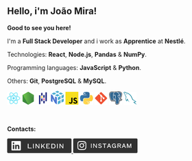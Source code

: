 ## Hello, i'm João Mira!

<p align="left">
  <strong>Good to see you here!</strong>
</p>

<p align="left">
I'm a  
<strong>Full Stack Developer</strong>
and i work as 
<strong>Apprentice</strong>
at 
<strong>Nestlé</strong>.
</p>

<p align="left">
  Technologies: <strong>React</strong>, <strong>Node.js</strong>,
  <strong>Pandas</strong> & <strong>NumPy</strong>.
</p>

<p align="left">
  Programming languages: <strong>JavaScript</strong> & <strong>Python</strong>.
</p>

<p align="left">Others: <strong>Git</strong>, <strong>PostgreSQL</strong> & <strong>MySQL</strong>.</p>
<p align="left">
  <img width='30px' src='./assets/React.png'>
  <img width='30px' src='./assets/Node.js.png'>
  <img width='30px' src='./assets/Pandas.png'>
  <img width='30px' src='./assets/NumPy.png'>
  <img width='30px' src='./assets/JavaScript.png'>
  <img width='30px' src='./assets/Python.png'>
  <img width='30px' src='./assets/Git.png'>
  <img width='30px' src='./assets/PostgreSQL.png'>
  <img width='30px' src='./assets/MySQL.png'>
</p>
<br />

<p align="left">
  <strong>Contacts:</strong>
</p>

<p align="left">
  <a href="www.linkedin.com/in/joão-mira" alt="LinkedIn">
    <img width='150px' src='./assets/LinkedIn.svg'>
  </a>
  <a href="https://www.instagram.com/jmira._/" alt="Instagram">
    <img width='150px' src='./assets/Instagram.svg'>
  </a>
</p>

